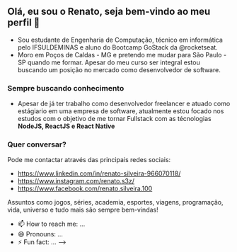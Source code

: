 ## Olá, eu sou o Renato, seja bem-vindo ao meu perfil 👋

- Sou estudante de Engenharia de Computação, técnico em informática pelo IFSULDEMINAS e aluno do Bootcamp GoStack da @rocketseat.
- Moro em Poços de Caldas - MG e pretendo me mudar para São Paulo - SP quando me formar. Apesar do meu curso ser integral estou buscando um posição no mercado como desenvolvedor de software.

### Sempre buscando conhecimento

- Apesar de já ter trabalho como desenvolvedor freelancer e atuado como estágiario em uma empresa de software, atualmente estou focado nos estudos com o objetivo de me tornar Fullstack com as técnologias <b>NodeJS, ReactJS e React Native</b>
 
### Quer conversar?

Pode me contactar através das principais redes sociais:

- https://www.linkedin.com/in/renato-silveira-966070118/
- https://www.instagram.com/renato.s3z/
- https://www.facebook.com/renato.silveira.100

Assuntos como jogos, séries, academia, esportes, viagens, programação, vida, universo e tudo mais são sempre bem-vindas!

- 📫 How to reach me: ...
- 😄 Pronouns: ...
- ⚡ Fun fact: ...
-->
